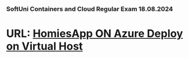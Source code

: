 ### SoftUni Containers and Cloud Regular Exam 18.08.2024
# URL: <a href="https://homiesapp-2763.azurewebsites.net/"> HomiesApp ON Azure Deploy on Virtual Host</a>
